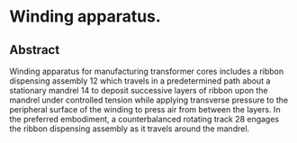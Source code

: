 # Winding apparatus.

## Abstract
Winding apparatus for manufacturing transformer cores includes a ribbon dispensing assembly 12 which travels in a predetermined path about a stationary mandrel 14 to deposit successive layers of ribbon upon the mandrel under controlled tension while applying transverse pressure to the peripheral surface of the winding to press air from between the layers. In the preferred embodiment, a counterbalanced rotating track 28 engages the ribbon dispensing assembly as it travels around the mandrel.